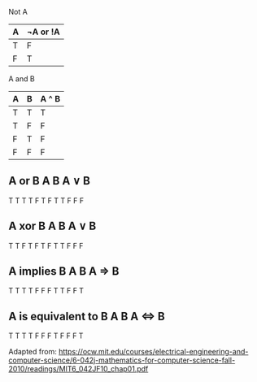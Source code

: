 Not A
         
| A  | ¬A or !A |
| ------------- | ------------- |
| T  | F  |
| F  | T  |



A and B

| A  | B | A ^ B |
| ------------- | ------------- | ------------- |
| T  | T  | T |
| T  | F  | F |
| F  | T  | F |
| F  | F  | F |


A or B
A   B    A ∨ B
---------------
T   T      T
T   F      T
F   T      T
F   F      F

A xor B
A   B    A ∨ B
---------------
T   T      F
T   F      T
F   T      T
F   F      F


A implies B
A   B    A ⇒ B
---------------
T   T      T
T   F      F
F   T      T
F   F      T

A is equivalent to B 
A   B    A ⇔ B
---------------
T   T      T
T   F      F
F   T      F
F   F      T



Adapted from:
https://ocw.mit.edu/courses/electrical-engineering-and-computer-science/6-042j-mathematics-for-computer-science-fall-2010/readings/MIT6_042JF10_chap01.pdf
